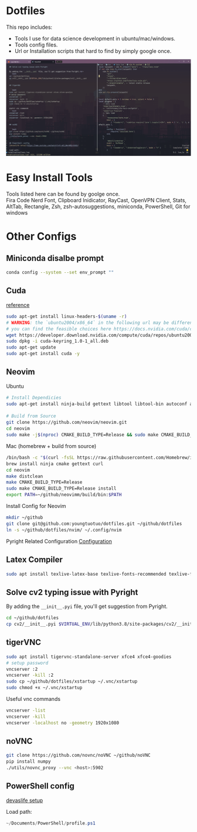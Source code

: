 # Dotfiles

This repo includes:
* Tools I use for data science development in ubuntu/mac/windows.
* Tools config files.
* Url or Installation scripts that hard to find by simply google once.

<p align="center">
    <img src="pictures/win.png"/>
</p>


# Easy Install Tools
Tools listed here can be found by goolge once.<br>
Fira Code Nerd Font, Clipboard Inidicator, RayCast, OpenVPN Client, Stats, AltTab, Rectangle, Zsh, zsh-autosuggestions, miniconda, PowerShell, Git for windows

# Other Configs
## Miniconda disalbe prompt
```bash
conda config --system --set env_prompt ""
```
## Cuda
[reference](https://docs.nvidia.com/cuda/cuda-installation-guide-linux/index.html)

```bash
sudo apt-get install linux-headers-$(uname -r)
# WARNING: the `ubuntu2004/x86_64` in the following url may be different, remember to change it.
# you can find the feasible choices here https://docs.nvidia.com/cuda/cuda-installation-guide-linux/index.html#network-repo-installation-for-ubuntu
wget https://developer.download.nvidia.com/compute/cuda/repos/ubuntu2004/x86_64/cuda-keyring_1.0-1_all.deb
sudo dpkg -i cuda-keyring_1.0-1_all.deb
sudo apt-get update
sudo apt-get install cuda -y
```

## Neovim
  
Ubuntu
```bash
# Install Dependicies
sudo apt-get install ninja-build gettext libtool libtool-bin autoconf automake cmake g++ pkg-config unzip curl doxygen -y

# Build from Source
git clone https://github.com/neovim/neovim.git
cd neovim
sudo make -j$(nproc) CMAKE_BUILD_TYPE=Release && sudo make CMAKE_BUILD_TYPE=Release install
```

Mac (homebrew + build from source)
  
```bash
/bin/bash -c "$(curl -fsSL https://raw.githubusercontent.com/Homebrew/install/HEAD/install.sh)"
brew install ninja cmake gettext curl
cd neovim
make distclean
make CMAKE_BUILD_TYPE=Release
sudo make CMAKE_BUILD_TYPE=Release install
export PATH=~/github/neovimm/build/bin:$PATH
```
Install Config for Neovim
  
```bash
mkdir ~/github
git clone git@github.com:youngtuotuo/dotfiles.git ~/github/dotfiles
ln -s ~/github/dotfiles/nvim/ ~/.config/nvim
```
Pyright Related Configuration
[Configuration](https://github.com/microsoft/pyright/blob/main/docs/configuration.md)

## Latex Compiler

```bash
sudo apt install texlive-latex-base texlive-fonts-recommended texlive-fonts-extra texlive-latex-extra texlive-xetex latexmk -y
```

## Solve cv2 typing issue with Pyright

By adding the `__init__.pyi` file, you'll get suggestion from Pyright.<br>
```bash
cd ~/github/dotfiles
cp cv2/__init__.pyi $VIRTUAL_ENV/lib/python3.8/site-packages/cv2/__init__.pyi
```

## tigerVNC

```bash
sudo apt install tigervnc-standalone-server xfce4 xfce4-goodies
# setup password
vncserver :2
vncserver -kill :2
sudo cp ~/github/dotfiles/xstartup ~/.vnc/xstartup
sudo chmod +x ~/.vnc/xstartup
```
Useful vnc commands
```bash
vncserver -list
vncserver -kill
vncserver -localhost no -geometry 1920x1080
```

## noVNC

```bash
git clone https://github.com/novnc/noVNC ~/github/noVNC
pip install numpy
./utils/novnc_proxy --vnc <host>:5902
```

## PowerShell config
[devaslife setup](https://www.youtube.com/watch?v=5-aK2_WwrmM&t=540s)

Load path:
```powershell
~/Documents/PowerShell/profile.ps1
```
